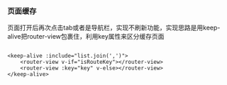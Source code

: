 ### 页面缓存

页面打开后再次点击tab或者是导航栏，实现不刷新功能，实现思路是用keep-alive把router-view包裹住，利用key属性来区分缓存页面



```

<keep-alive :include="list.join(',')">
    <router-view v-if="isRouteKey"></router-view>
    <router-view :key="key" v-else></router-view>
</keep-alive>
```



